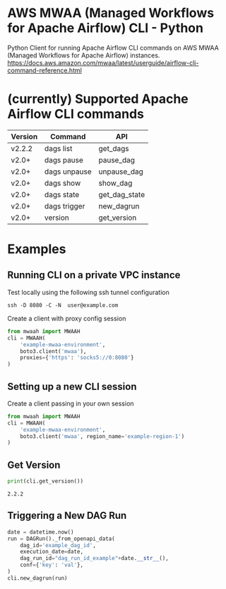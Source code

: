 # AWS MWAA (Managed Workflows for Apache Airflow) CLI - Python
Python Client for running Apache Airflow CLI commands on AWS MWAA (Managed Workflows for Apache Airflow) instances.  
https://docs.aws.amazon.com/mwaa/latest/userguide/airflow-cli-command-reference.html

# (currently) Supported Apache Airflow CLI commands
| Version | Command                  | API         | 
|---------|--------------------------|-------------|
| v2.2.2  | dags list                | get_dags    |
| v2.0+   | dags pause               | pause_dag   |
| v2.0+   | dags unpause             | unpause_dag |
| v2.0+   | dags show                | show_dag    |
| v2.0+   | dags state               | get_dag_state|
| v2.0+   | dags trigger             | new_dagrun  |
| v2.0+   | version                  | get_version |


# Examples
## Running CLI on a private VPC instance
Test locally using the following ssh tunnel configuration  
```shell
ssh -D 8080 -C -N  user@example.com
```
Create a client with proxy config session  
```python
from mwaah import MWAAH
cli = MWAAH(
    'example-mwaa-environment',
    boto3.client('mwaa'),
    proxies={'https': 'socks5://0:8080'}
)
```

## Setting up a new CLI session
Create a client passing in your own session  
```python
from mwaah import MWAAH
cli = MWAAH(
    'example-mwaa-environment',
    boto3.client('mwaa', region_name='example-region-1')
)
```

## Get Version
```python
print(cli.get_version())
```
```
2.2.2
```

## Triggering a New DAG Run
```python
date = datetime.now()
run = DAGRun()._from_openapi_data(
    dag_id='example_dag_id',
    execution_date=date,
    dag_run_id="dag_run_id_example"+date.__str__(),
    conf={'key': 'val'},
)
cli.new_dagrun(run)
```
